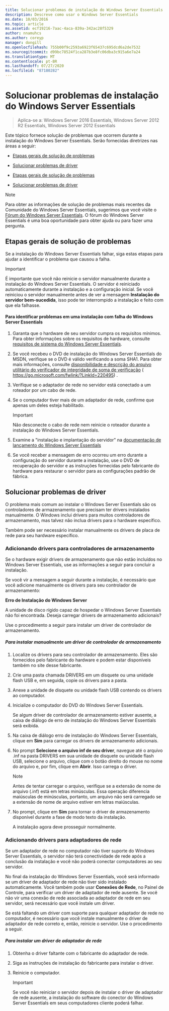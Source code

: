 ```yaml
---
title: Solucionar problemas de instalação do Windows Server Essentials
description: Descreve como usar o Windows Server Essentials
ms.date: 10/03/2016
ms.topic: article
ms.assetid: ecf19216-7aac-4aca-839a-342ac28f5329
author: nnamuhcs
ms.author: coreyp
manager: dongill
ms.openlocfilehash: 755b00f9c2593a6923f65437c695dcd6a2de7532
ms.sourcegitcommit: d99bc78524f1ca287b3e8fc06dba3c915a6e7a24
ms.translationtype: MT
ms.contentlocale: pt-BR
ms.lasthandoff: 07/27/2020
ms.locfileid: "87180282"
---
```

# <a name="troubleshoot-windows-server-essentials-installation"></a>Solucionar problemas de instalação do Windows Server Essentials

>Aplica-se a: Windows Server 2016 Essentials, Windows Server 2012 R2 Essentials, Windows Server 2012 Essentials

Este tópico fornece solução de problemas que ocorrem durante a instalação do Windows Server Essentials. Serão fornecidas diretrizes nas áreas a seguir:


-   [Etapas gerais de solução de problemas](Troubleshoot-Windows-Server-Essentials-installation.md#BKMK_GeneralTroubleshootingSteps)

-   [Solucionar problemas de driver](Troubleshoot-Windows-Server-Essentials-installation.md#BKMK_TroubleshootDrivers)

-   [Etapas gerais de solução de problemas](Troubleshoot-Windows-Server-Essentials-installation.md#BKMK_GeneralTroubleshootingSteps)

-   [Solucionar problemas de driver](Troubleshoot-Windows-Server-Essentials-installation.md#BKMK_TroubleshootDrivers)


> [!NOTE]
>  Para obter as informações de solução de problemas mais recentes da Comunidade do Windows Server Essentials, sugerimos que você visite o [Fórum do Windows Server Essentials](https://docs.microsoft.com/answers/topics/windows-server-essentials.html/threads). O fórum do Windows Server Essentials é uma boa oportunidade para obter ajuda ou para fazer uma pergunta.

##  <a name="general-troubleshooting-steps"></a><a name="BKMK_GeneralTroubleshootingSteps"></a>Etapas gerais de solução de problemas
 Se a instalação do Windows Server Essentials falhar, siga estas etapas para ajudar a identificar o problema que causou a falha.

> [!IMPORTANT]
>  É importante que você não reinicie o servidor manualmente durante a instalação do Windows Server Essentials. O servidor é reiniciado automaticamente durante a instalação e a configuração inicial. Se você reiniciou o servidor manualmente antes de ver a mensagem **Instalação do servidor bem-sucedida**, isso pode ter interrompido a instalação e feito com que ela falhasse.

#### <a name="to-identify-issues-in-a-failed-installation-of-windows-server-essentials"></a>Para identificar problemas em uma instalação com falha do Windows Server Essentials

1.  Garanta que o hardware de seu servidor cumpra os requisitos mínimos. Para obter informações sobre os requisitos de hardware, consulte [requisitos de sistema do Windows Server Essentials](../get-started/system-requirements.md).

2.  Se você recebeu o DVD de instalação do Windows Server Essentials do MSDN, verifique se o DVD é válido verificando a soma SHA1. Para obter mais informações, consulte [disponibilidade e descrição do arquivo utilitário do verificador de integridade de soma de verificação](https://go.microsoft.com/fwlink/?LinkId=220495) ( https://go.microsoft.com/fwlink/?LinkId=220495) .

3.  Verifique se o adaptador de rede no servidor está conectado a um roteador por um cabo de rede.

4.  Se o computador tiver mais de um adaptador de rede, confirme que apenas um deles esteja habilitado.

    > [!IMPORTANT]
    >  Não desconecte o cabo de rede nem reinicie o roteador durante a instalação do Windows Server Essentials.

5.  Examine a "instalação e implantação do servidor" na [documentação de lançamento do Windows Server Essentials](../get-started/release-notes.md)

6.  Se você receber a mensagem de erro ocorreu um erro durante a configuração do servidor durante a instalação, use o DVD de recuperação do servidor e as instruções fornecidas pelo fabricante do hardware para restaurar o servidor para as configurações padrão de fábrica.

##  <a name="troubleshoot-driver-issues"></a><a name="BKMK_TroubleshootDrivers"></a>Solucionar problemas de driver
 O problema mais comum ao instalar o Windows Server Essentials são os controladores de armazenamento que precisam ter drivers instalados manualmente. O Windows inclui drivers para muitos controladores de armazenamento, mas talvez não inclua drivers para o hardware específico.

 Também pode ser necessário instalar manualmente os drivers de placa de rede para seu hardware específico.

###  <a name="adding-drivers-for-storage-controllers"></a><a name="BKMK_StorageDrivers"></a>Adicionando drivers para controladores de armazenamento
 Se o hardware exigir drivers de armazenamento que não estão incluídos no Windows Server Essentials, use as informações a seguir para concluir a instalação.

 Se você vir a mensagem a seguir durante a instalação, é necessário que você adicione manualmente os drivers para seu controlador de armazenamento:

 **Erro de Instalação do Windows Server**

 A unidade de disco rígido capaz de hospedar o Windows Server Essentials não foi encontrada. Deseja carregar drivers de armazenamento adicionais?

 Use o procedimento a seguir para instalar um driver de controlador de armazenamento.

##### <a name="to-manually-install-a-storage-controller-driver"></a>Para instalar manualmente um driver de controlador de armazenamento

1. Localize os drivers para seu controlador de armazenamento. Eles são fornecidos pelo fabricante do hardware e podem estar disponíveis também no site desse fabricante.

2. Crie uma pasta chamada DRIVERS em um disquete ou uma unidade flash USB e, em seguida, copie os drivers para a pasta.

3. Anexe a unidade de disquete ou unidade flash USB contendo os drivers ao computador.

4. Inicialize o computador do DVD do Windows Server Essentials.

    Se algum driver de controlador de armazenamento estiver ausente, a caixa de diálogo de erro de instalação do Windows Server Essentials será exibida.

5. Na caixa de diálogo erro de instalação do Windows Server Essentials, clique em **Sim** para carregar os drivers de armazenamento adicionais.

6. No prompt **Selecione o arquivo inf de seu driver**, navegue até o arquivo .inf na pasta DRIVERS em sua unidade de disquete ou unidade flash USB, selecione o arquivo, clique com o botão direito do mouse no nome do arquivo e, por fim, clique em **Abrir**. Isso carrega o driver.

   > [!NOTE]
   >  Antes de tentar carregar o arquivo, verifique se a extensão de nome de arquivo (.inf) está em letras minúsculas. Essa operação diferencia maiúsculas de minúsculas, portanto, um arquivo não será carregado se a extensão de nome de arquivo estiver em letras maiúsculas.

7. No prompt, clique em **Sim** para tornar o driver de armazenamento disponível durante a fase de modo texto da instalação.

   A instalação agora deve prosseguir normalmente.

###  <a name="adding-drivers-for-network-adapters"></a><a name="BKMK_AddingNICdrivers"></a>Adicionando drivers para adaptadores de rede
 Se um adaptador de rede no computador não tiver suporte do Windows Server Essentials, o servidor não terá conectividade de rede após a conclusão da instalação e você não poderá conectar computadores ao seu servidor.

 No final da instalação do Windows Server Essentials, você será informado se um driver de adaptador de rede não tiver sido instalado automaticamente. Você também pode usar **Conexões de Rede**, no Painel de Controle, para verificar um driver de adaptador de rede ausente. Se você não vir uma conexão de rede associada ao adaptador de rede em seu servidor, será necessário que você instale um driver.

 Se está faltando um driver com suporte para qualquer adaptador de rede no computador, é necessário que você instale manualmente o driver de adaptador de rede correto e, então, reinicie o servidor. Use o procedimento a seguir.

##### <a name="to-install-a-network-adapter-driver"></a>Para instalar um driver de adaptador de rede

1.  Obtenha o driver faltante com o fabricante do adaptador de rede.

2.  Siga as instruções de instalação do fabricante para instalar o driver.

3.  Reinicie o computador.

    > [!IMPORTANT]
    >  Se você não reiniciar o servidor depois de instalar o driver de adaptador de rede ausente, a instalação do software do conector do Windows Server Essentials em seus computadores cliente poderá falhar.
